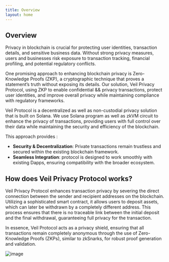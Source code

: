 ```yaml
---
title: Overview
layout: home
---
```

## Overview

Privacy in blockchain is crucial for protecting user identities, transaction details, and sensitive business data. Without strong privacy measures, users and businesses risk exposure to transaction tracking, financial profiling, and potential regulatory conflicts.

One promising approach to enhancing blockchain privacy is Zero-Knowledge Proofs (ZKP), a cryptographic technique that proves a statement’s truth without exposing its details. Our solution, Veil Privacy Protocol, using ZKP to enable confidential && privacy transactions, protect user identities, and improve overall privacy while maintaining compliance with regulatory frameworks.

Veil Protocol is a decentralized as well as non-custodial privacy solution that is built on Solana. We use Solana program as well as zkVM circuit to enhance the privacy of transactions, providing users with full control over their data while maintaining the security and efficiency of the blockchain. 

This approach provides :

- **Security & Decentralization**: Private transactions remain trustless and secured within the existing blockchain framework.
- **Seamless Integration**: protocol is designed to work smoothly with existing Dapps, ensuring compatibility with the broader ecosystem.

## How does Veil Privacy Protocol works?

Veil Privacy Protocol enhances transaction privacy by severing the direct connection between the sender and recipient addresses on the blockchain. Utilizing a sophisticated smart contract, it allows users to deposit assets, which can later be withdrawn by a completely different address. This process ensures that there is no traceable link between the initial deposit and the final withdrawal, guaranteeing full privacy for the transaction.

In essence, Veil Protocol acts as a privacy shield, ensuring that all transactions remain completely anonymous through the use of Zero-Knowledge Proofs (ZKPs), similar to zkSnarks, for robust proof generation and validation.

![image](https://hackmd.io/_uploads/HyeTdm6a1e.png)
